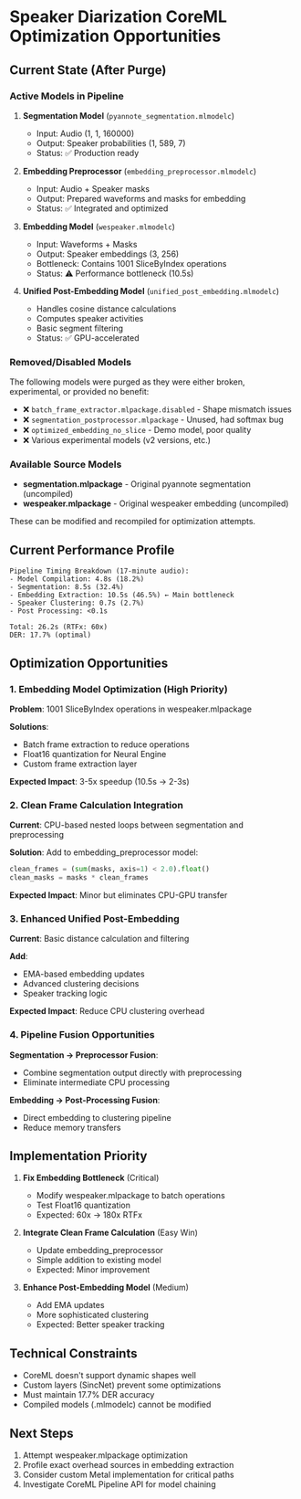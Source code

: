 # Speaker Diarization CoreML Optimization Opportunities

## Current State (After Purge)

### Active Models in Pipeline

1. **Segmentation Model** (`pyannote_segmentation.mlmodelc`)
   - Input: Audio (1, 1, 160000)
   - Output: Speaker probabilities (1, 589, 7)
   - Status: ✅ Production ready

2. **Embedding Preprocessor** (`embedding_preprocessor.mlmodelc`)
   - Input: Audio + Speaker masks
   - Output: Prepared waveforms and masks for embedding
   - Status: ✅ Integrated and optimized

3. **Embedding Model** (`wespeaker.mlmodelc`)
   - Input: Waveforms + Masks
   - Output: Speaker embeddings (3, 256)
   - Bottleneck: Contains 1001 SliceByIndex operations
   - Status: ⚠️ Performance bottleneck (10.5s)

4. **Unified Post-Embedding Model** (`unified_post_embedding.mlmodelc`)
   - Handles cosine distance calculations
   - Computes speaker activities
   - Basic segment filtering
   - Status: ✅ GPU-accelerated

### Removed/Disabled Models

The following models were purged as they were either broken, experimental, or provided no benefit:

- ❌ `batch_frame_extractor.mlpackage.disabled` - Shape mismatch issues
- ❌ `segmentation_postprocessor.mlpackage` - Unused, had softmax bug
- ❌ `optimized_embedding_no_slice` - Demo model, poor quality
- ❌ Various experimental models (v2 versions, etc.)

### Available Source Models

- **segmentation.mlpackage** - Original pyannote segmentation (uncompiled)
- **wespeaker.mlpackage** - Original wespeaker embedding (uncompiled)

These can be modified and recompiled for optimization attempts.

## Current Performance Profile

```
Pipeline Timing Breakdown (17-minute audio):
- Model Compilation: 4.8s (18.2%)
- Segmentation: 8.5s (32.4%)
- Embedding Extraction: 10.5s (46.5%) ← Main bottleneck
- Speaker Clustering: 0.7s (2.7%)
- Post Processing: <0.1s

Total: 26.2s (RTFx: 60x)
DER: 17.7% (optimal)
```

## Optimization Opportunities

### 1. Embedding Model Optimization (High Priority)

**Problem**: 1001 SliceByIndex operations in wespeaker.mlpackage

**Solutions**:
- Batch frame extraction to reduce operations
- Float16 quantization for Neural Engine
- Custom frame extraction layer

**Expected Impact**: 3-5x speedup (10.5s → 2-3s)

### 2. Clean Frame Calculation Integration

**Current**: CPU-based nested loops between segmentation and preprocessing

**Solution**: Add to embedding_preprocessor model:
```python
clean_frames = (sum(masks, axis=1) < 2.0).float()
clean_masks = masks * clean_frames
```

**Expected Impact**: Minor but eliminates CPU-GPU transfer

### 3. Enhanced Unified Post-Embedding

**Current**: Basic distance calculation and filtering

**Add**:
- EMA-based embedding updates
- Advanced clustering decisions
- Speaker tracking logic

**Expected Impact**: Reduce CPU clustering overhead

### 4. Pipeline Fusion Opportunities

**Segmentation → Preprocessor Fusion**:
- Combine segmentation output directly with preprocessing
- Eliminate intermediate CPU processing

**Embedding → Post-Processing Fusion**:
- Direct embedding to clustering pipeline
- Reduce memory transfers

## Implementation Priority

1. **Fix Embedding Bottleneck** (Critical)
   - Modify wespeaker.mlpackage to batch operations
   - Test Float16 quantization
   - Expected: 60x → 180x RTFx

2. **Integrate Clean Frame Calculation** (Easy Win)
   - Update embedding_preprocessor
   - Simple addition to existing model
   - Expected: Minor improvement

3. **Enhance Post-Embedding Model** (Medium)
   - Add EMA updates
   - More sophisticated clustering
   - Expected: Better speaker tracking

## Technical Constraints

- CoreML doesn't support dynamic shapes well
- Custom layers (SincNet) prevent some optimizations
- Must maintain 17.7% DER accuracy
- Compiled models (.mlmodelc) cannot be modified

## Next Steps

1. Attempt wespeaker.mlpackage optimization
2. Profile exact overhead sources in embedding extraction
3. Consider custom Metal implementation for critical paths
4. Investigate CoreML Pipeline API for model chaining